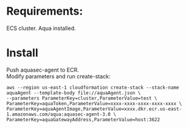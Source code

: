 # Requirements:  

ECS cluster.
Aqua installed.

# Install
Push aquasec-agent to ECR.  
Modify parameters and run create-stack:  

```
aws --region us-east-1 cloudformation create-stack --stack-name aquaAgent --template-body file://aquaAgent.json \
--parameters ParameterKey=cluster,ParameterValue=test \
ParameterKey=aquaToken,ParameterValue=xxxx-xxxx-xxxx-xxxx-xxxx \
ParameterKey=aquaAgentImage,ParameterValue=xxxx.dkr.ecr.us-east-1.amazonaws.com/aqua:aquasec-agent-3.0 \
ParameterKey=aquaGatewayAddress,ParameterValue=host:3622
```
